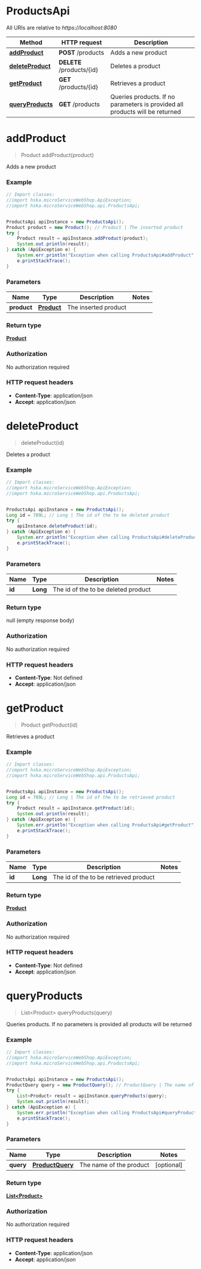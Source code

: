 # ProductsApi

All URIs are relative to *https://localhost:8080*

Method | HTTP request | Description
------------- | ------------- | -------------
[**addProduct**](ProductsApi.md#addProduct) | **POST** /products | Adds a new product
[**deleteProduct**](ProductsApi.md#deleteProduct) | **DELETE** /products/{id} | Deletes a product
[**getProduct**](ProductsApi.md#getProduct) | **GET** /products/{id} | Retrieves a product
[**queryProducts**](ProductsApi.md#queryProducts) | **GET** /products | Queries products. If no parameters is provided all products will be returned


<a name="addProduct"></a>
# **addProduct**
> Product addProduct(product)

Adds a new product



### Example
```java
// Import classes:
//import hska.microServiceWebShop.ApiException;
//import hska.microServiceWebShop.api.ProductsApi;


ProductsApi apiInstance = new ProductsApi();
Product product = new Product(); // Product | The inserted product
try {
    Product result = apiInstance.addProduct(product);
    System.out.println(result);
} catch (ApiException e) {
    System.err.println("Exception when calling ProductsApi#addProduct");
    e.printStackTrace();
}
```

### Parameters

Name | Type | Description  | Notes
------------- | ------------- | ------------- | -------------
 **product** | [**Product**](Product.md)| The inserted product |

### Return type

[**Product**](Product.md)

### Authorization

No authorization required

### HTTP request headers

 - **Content-Type**: application/json
 - **Accept**: application/json

<a name="deleteProduct"></a>
# **deleteProduct**
> deleteProduct(id)

Deletes a product



### Example
```java
// Import classes:
//import hska.microServiceWebShop.ApiException;
//import hska.microServiceWebShop.api.ProductsApi;


ProductsApi apiInstance = new ProductsApi();
Long id = 789L; // Long | The id of the to be deleted product
try {
    apiInstance.deleteProduct(id);
} catch (ApiException e) {
    System.err.println("Exception when calling ProductsApi#deleteProduct");
    e.printStackTrace();
}
```

### Parameters

Name | Type | Description  | Notes
------------- | ------------- | ------------- | -------------
 **id** | **Long**| The id of the to be deleted product |

### Return type

null (empty response body)

### Authorization

No authorization required

### HTTP request headers

 - **Content-Type**: Not defined
 - **Accept**: application/json

<a name="getProduct"></a>
# **getProduct**
> Product getProduct(id)

Retrieves a product



### Example
```java
// Import classes:
//import hska.microServiceWebShop.ApiException;
//import hska.microServiceWebShop.api.ProductsApi;


ProductsApi apiInstance = new ProductsApi();
Long id = 789L; // Long | The id of the to be retrieved product
try {
    Product result = apiInstance.getProduct(id);
    System.out.println(result);
} catch (ApiException e) {
    System.err.println("Exception when calling ProductsApi#getProduct");
    e.printStackTrace();
}
```

### Parameters

Name | Type | Description  | Notes
------------- | ------------- | ------------- | -------------
 **id** | **Long**| The id of the to be retrieved product |

### Return type

[**Product**](Product.md)

### Authorization

No authorization required

### HTTP request headers

 - **Content-Type**: Not defined
 - **Accept**: application/json

<a name="queryProducts"></a>
# **queryProducts**
> List&lt;Product&gt; queryProducts(query)

Queries products. If no parameters is provided all products will be returned



### Example
```java
// Import classes:
//import hska.microServiceWebShop.ApiException;
//import hska.microServiceWebShop.api.ProductsApi;


ProductsApi apiInstance = new ProductsApi();
ProductQuery query = new ProductQuery(); // ProductQuery | The name of the product
try {
    List<Product> result = apiInstance.queryProducts(query);
    System.out.println(result);
} catch (ApiException e) {
    System.err.println("Exception when calling ProductsApi#queryProducts");
    e.printStackTrace();
}
```

### Parameters

Name | Type | Description  | Notes
------------- | ------------- | ------------- | -------------
 **query** | [**ProductQuery**](ProductQuery.md)| The name of the product | [optional]

### Return type

[**List&lt;Product&gt;**](Product.md)

### Authorization

No authorization required

### HTTP request headers

 - **Content-Type**: application/json
 - **Accept**: application/json

